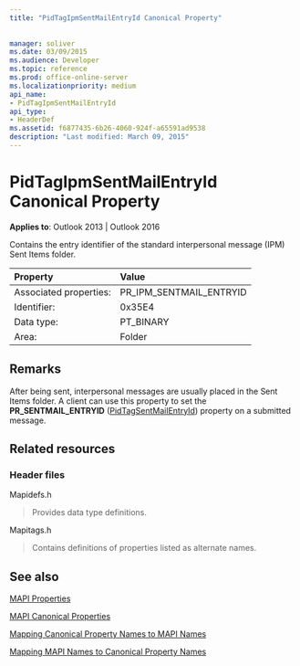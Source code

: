 ```yaml
---
title: "PidTagIpmSentMailEntryId Canonical Property"
 
 
manager: soliver
ms.date: 03/09/2015
ms.audience: Developer
ms.topic: reference
ms.prod: office-online-server
ms.localizationpriority: medium
api_name:
- PidTagIpmSentMailEntryId
api_type:
- HeaderDef
ms.assetid: f6877435-6b26-4060-924f-a65591ad9538
description: "Last modified: March 09, 2015"
---
```


# PidTagIpmSentMailEntryId Canonical Property

  
  
**Applies to**: Outlook 2013 | Outlook 2016 
  
Contains the entry identifier of the standard interpersonal message (IPM) Sent Items folder. 
  
|Property|Value|
|:-----|:-----|
|Associated properties:  <br/> |PR_IPM_SENTMAIL_ENTRYID  <br/> |
|Identifier:  <br/> |0x35E4  <br/> |
|Data type:  <br/> |PT_BINARY  <br/> |
|Area:  <br/> |Folder  <br/> |
   
## Remarks

After being sent, interpersonal messages are usually placed in the Sent Items folder. A client can use this property to set the **PR_SENTMAIL_ENTRYID** ([PidTagSentMailEntryId](pidtagsentmailentryid-canonical-property.md)) property on a submitted message. 
  
## Related resources

### Header files

Mapidefs.h
  
> Provides data type definitions.
    
Mapitags.h
  
> Contains definitions of properties listed as alternate names.
    
## See also



[MAPI Properties](mapi-properties.md)
  
[MAPI Canonical Properties](mapi-canonical-properties.md)
  
[Mapping Canonical Property Names to MAPI Names](mapping-canonical-property-names-to-mapi-names.md)
  
[Mapping MAPI Names to Canonical Property Names](mapping-mapi-names-to-canonical-property-names.md)

